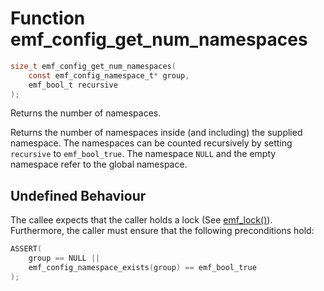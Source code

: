 # Function emf_config_get_num_namespaces

```c
size_t emf_config_get_num_namespaces(
    const emf_config_namespace_t* group,
    emf_bool_t recursive
);
```

Returns the number of namespaces.

Returns the number of namespaces inside (and including) the supplied namespace.
The namespaces can be counted recursively by setting `recursive` to `emf_bool_true`.
The namespace `NULL` and the empty namespace refer to the global namespace.

## Undefined Behaviour

The callee expects that the caller holds a lock (See [emf_lock()](./fn.emf_lock.md)).  
Furthermore, the caller must ensure that the following preconditions hold:

```c
ASSERT(
    group == NULL ||
    emf_config_namespace_exists(group) == emf_bool_true
);
```
